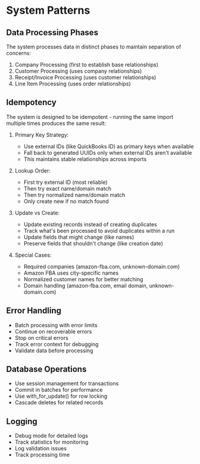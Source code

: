 # System Patterns

## Data Processing Phases
The system processes data in distinct phases to maintain separation of concerns:
1. Company Processing (first to establish base relationships)
2. Customer Processing (uses company relationships)
3. Receipt/Invoice Processing (uses customer relationships)
4. Line Item Processing (uses order relationships)

## Idempotency
The system is designed to be idempotent - running the same import multiple times produces the same result:

1. Primary Key Strategy:
   - Use external IDs (like QuickBooks ID) as primary keys when available
   - Fall back to generated UUIDs only when external IDs aren't available
   - This maintains stable relationships across imports

2. Lookup Order:
   - First try external ID (most reliable)
   - Then try exact name/domain match
   - Then try normalized name/domain match
   - Only create new if no match found

3. Update vs Create:
   - Update existing records instead of creating duplicates
   - Track what's been processed to avoid duplicates within a run
   - Update fields that might change (like names)
   - Preserve fields that shouldn't change (like creation date)

4. Special Cases:
   - Required companies (amazon-fba.com, unknown-domain.com)
   - Amazon FBA uses city-specific names
   - Normalized customer names for better matching
   - Domain handling (amazon-fba.com, email domain, unknown-domain.com)

## Error Handling
- Batch processing with error limits
- Continue on recoverable errors
- Stop on critical errors
- Track error context for debugging
- Validate data before processing

## Database Operations
- Use session management for transactions
- Commit in batches for performance
- Use with_for_update() for row locking
- Cascade deletes for related records

## Logging
- Debug mode for detailed logs
- Track statistics for monitoring
- Log validation issues
- Track processing time
